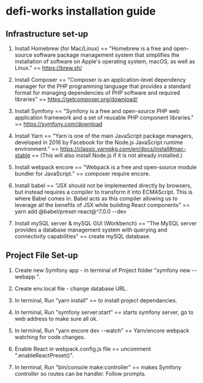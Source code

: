 # defi-works installation guide


## Infrastructure set-up

1) Install Homebrew (for Mac/Linux) == "Homebrew is a free and open-source software package management system that simplifies the installation of software on Apple's operating system, macOS, as well as Linux." == https://brew.sh/

2) Install Composer == "Composer is an application-level dependency manager for the PHP programming language that provides a standard format for managing dependencies of PHP software and required libraries" == https://getcomposer.org/download/

3) Install Symfony == "Symfony is a free and open-source PHP web application framework and a set of reusable PHP component libraries." == https://symfony.com/download

4) Install Yarn == "Yarn is one of the main JavaScript package managers, developed in 2016 by Facebook for the Node.js JavaScript runtime environment." == https://classic.yarnpkg.com/en/docs/install#mac-stable == (This will also install Node.js if it is not already installed.)

6) Install webpack encore == "Webpack is a free and open-source module bundler for JavaScript." == composer require encore.

7) Install babel == "JSX should not be implemented directly by browsers, but instead requires a compiler to transform it into ECMAScript. This is where Babel comes in. Babel acts as this compiler allowing us to leverage all the benefits of JSX while building React components" == yarn add @babel/preset-react@^7.0.0 --dev

7) Install mySQL server & mySQL GUI (Workbench) == "The MySQL server provides a database management system with querying and connectivity capabilities" == create mySQL database.

## Project File Set-up

1) Create new Symfony app - in terminal of Project folder "symfony new --webapp <project-name>".
  
2) Create env.local file - change database URL.
  
3) In terminal, Run "yarn install" == to install project dependancies.
  
4) In terminal, Run "symfony server:start" == starts symfony server, go to web address to make sure all ok.
  
5) In terminal, Run "yarn encore dev --watch" == Yarn/encore webpack watching for code changes.
  
6) Enable React in webpack.config.js file == uncomment ".enableReactPreset()".
  
7) In terminal, Run "bin/console make:controller" == makes Symfony controller so routes can be handler. Follow prompts.
  
